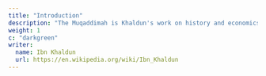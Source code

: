 ```yaml
---
title: "Introduction"
description: "The Muqaddimah is Khaldun's work on history and economics"
weight: 1
c: "darkgreen"
writer:
  name: Ibn Khaldun
  url: https://en.wikipedia.org/wiki/Ibn_Khaldun
---
```

